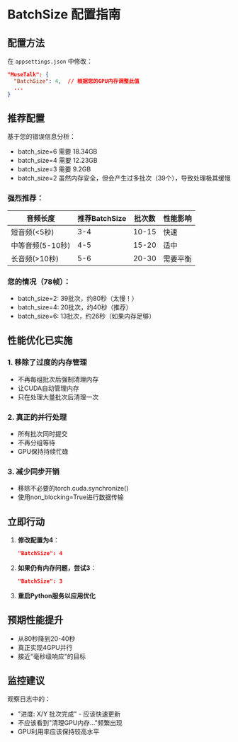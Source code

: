 # BatchSize 配置指南

## 配置方法

在 `appsettings.json` 中修改：

```json
"MuseTalk": {
  "BatchSize": 4,  // 根据您的GPU内存调整此值
  ...
}
```

## 推荐配置

基于您的错误信息分析：
- batch_size=6 需要 18.34GB
- batch_size=4 需要 12.23GB  
- batch_size=3 需要 9.2GB
- batch_size=2 虽然内存安全，但会产生过多批次（39个），导致处理极其缓慢

### 强烈推荐：

| 音频长度 | 推荐BatchSize | 批次数 | 性能影响 |
|---------|---------------|--------|----------|
| 短音频(<5秒) | 3-4 | 10-15 | 快速 |
| 中等音频(5-10秒) | 4-5 | 15-20 | 适中 |
| 长音频(>10秒) | 5-6 | 20-30 | 需要平衡 |

### 您的情况（78帧）：
- batch_size=2: 39批次，约80秒（太慢！）
- batch_size=4: 20批次，约40秒（推荐）
- batch_size=6: 13批次，约26秒（如果内存足够）

## 性能优化已实施

### 1. 移除了过度的内存管理
- 不再每组批次后强制清理内存
- 让CUDA自动管理内存
- 只在处理大量批次后清理一次

### 2. 真正的并行处理
- 所有批次同时提交
- 不再分组等待
- GPU保持持续忙碌

### 3. 减少同步开销
- 移除不必要的torch.cuda.synchronize()
- 使用non_blocking=True进行数据传输

## 立即行动

1. **修改配置为4**：
   ```json
   "BatchSize": 4
   ```

2. **如果仍有内存问题，尝试3**：
   ```json
   "BatchSize": 3
   ```

3. **重启Python服务以应用优化**

## 预期性能提升

- 从80秒降到20-40秒
- 真正实现4GPU并行
- 接近"毫秒级响应"的目标

## 监控建议

观察日志中的：
- "进度: X/Y 批次完成" - 应该快速更新
- 不应该看到"清理GPU内存..."频繁出现
- GPU利用率应该保持较高水平